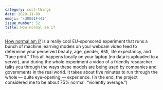 ```yaml
---
category: cool-things
date: 2020-11-08
emoji: "\U0001F441"
issue_number: 52
title: How normal am I?
---
```


[How normal am I?](https://www.hownormalami.eu?utm_campaign=Dynamically%20Typed&utm_medium=email&utm_source=Revue%20newsletter) is a really cool EU-sponsored experiment that runs a bunch of machine learning models on your webcam video feed to determine your perceived beauty, age, gender, BMI, life expectancy, and “face print.” This all happens locally on your laptop (no data is uploaded to a server), and during the whole experiment a video of a friendly researcher talks you through the ways these models are being used by companies and governments in the real world.
It takes about five minutes to run through the whole — quite eye-opening — experience.
(In the end, the project considered me to be about 75% normal: “violently average.”)